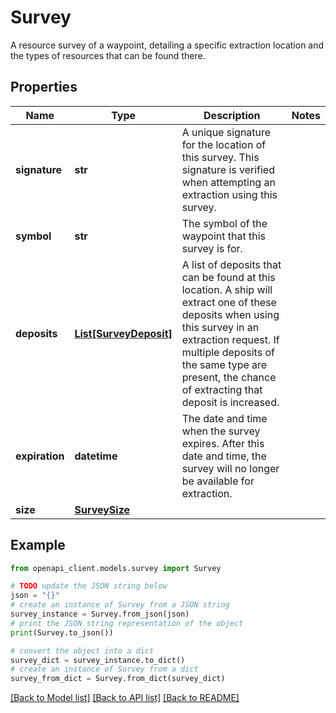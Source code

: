# Survey

A resource survey of a waypoint, detailing a specific extraction location and the types of resources that can be found there.

## Properties

Name | Type | Description | Notes
------------ | ------------- | ------------- | -------------
**signature** | **str** | A unique signature for the location of this survey. This signature is verified when attempting an extraction using this survey. | 
**symbol** | **str** | The symbol of the waypoint that this survey is for. | 
**deposits** | [**List[SurveyDeposit]**](SurveyDeposit.md) | A list of deposits that can be found at this location. A ship will extract one of these deposits when using this survey in an extraction request. If multiple deposits of the same type are present, the chance of extracting that deposit is increased. | 
**expiration** | **datetime** | The date and time when the survey expires. After this date and time, the survey will no longer be available for extraction. | 
**size** | [**SurveySize**](SurveySize.md) |  | 

## Example

```python
from openapi_client.models.survey import Survey

# TODO update the JSON string below
json = "{}"
# create an instance of Survey from a JSON string
survey_instance = Survey.from_json(json)
# print the JSON string representation of the object
print(Survey.to_json())

# convert the object into a dict
survey_dict = survey_instance.to_dict()
# create an instance of Survey from a dict
survey_from_dict = Survey.from_dict(survey_dict)
```
[[Back to Model list]](../README.md#documentation-for-models) [[Back to API list]](../README.md#documentation-for-api-endpoints) [[Back to README]](../README.md)



